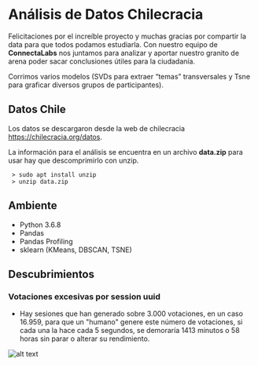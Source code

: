 
# Análisis de Datos Chilecracia   
Felicitaciones por el increíble proyecto y muchas gracias por compartir la data para que todos podamos estudiarla. Con nuestro equipo de **ConnectaLabs** nos juntamos para analizar y aportar nuestro granito de arena poder sacar conclusiones útiles para la ciudadanía.  
  
Corrimos varios modelos (SVDs para extraer “temas” transversales y Tsne para graficar diversos grupos de participantes).  
    
## Datos Chile    
 Los datos se descargaron desde la web de chilecracia https://chilecracia.org/datos.    
    
La información para el análisis se encuentra en un archivo **data.zip** para    
usar hay que descomprimirlo con unzip.    
    
	 > sudo apt install unzip
	 > unzip data.zip   
 
## Ambiente    
 - Python 3.6.8    
- Pandas    
- Pandas Profiling    
- sklearn (KMeans, DBSCAN, TSNE)  
  
## Descubrimientos  
###    Votaciones excesivas por session uuid 
  
- Hay sesiones que han generado sobre 3.000 votaciones, en un caso 16.959, para que un "humano" genere este número de votaciones, si cada una la hace cada 5 segundos, se demoraría 1413 minutos o 58 horas sin parar o alterar su rendimiento.
 
![alt text](http://lab.connectalabs.ai/chilecracia_analisis/img/uuid_repeticion.png)